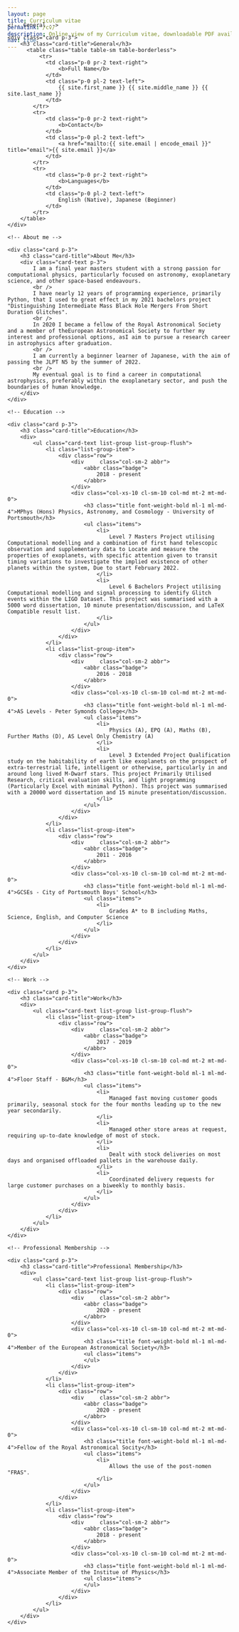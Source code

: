 ```yaml
---
layout: page
title: Curriculum vitae
permalink: /cv/
description: Online view of my Curriculum vitae, downloadable PDF available.
nav: true
---
```


<div class="row" style="margin-top: -8rem; margin-bottom: 4rem">
	<a class="ml-auto mr-2" href="/assets/pdf/CV.pdf" target="_blank">
	  <i class="fas fa-file-pdf" style="font-size: 3rem;"></i>
	</a>
</div>

<div class="cv">

	<!-- General -->

	<div class="card p-3">
		<h3 class="card-title">General</h3>
	      <table class="table table-sm table-borderless">
	          <tr>
				<td class="p-0 pr-2 text-right">
					<b>Full Name</b>
				</td>
				<td class="p-0 pl-2 text-left">
					{{ site.first_name }} {{ site.middle_name }} {{ site.last_name }}
				</td>
			</tr>
			<tr>
				<td class="p-0 pr-2 text-right">
					<b>Contact</b>
				</td>
				<td class="p-0 pl-2 text-left">
					<a href="mailto:{{ site.email | encode_email }}" title="email">{{ site.email }}</a>
				</td>
			</tr>
			<tr>
				<td class="p-0 pr-2 text-right">
					<b>Languages</b>
				</td>
				<td class="p-0 pl-2 text-left">
					English (Native), Japanese (Beginner)
				</td>
			</tr>
		</table>
	</div>

	<!-- About me -->

	<div class="card p-3">
		<h3 class="card-title">About Me</h3>
		<div class="card-text p-3">
			I am a final year masters student with a strong passion for computational physics, particularly focused on astronomy, exoplanetary science, and other space-based endeavours.
			<br />
			I have nearly 12 years of programming experience, primarily Python, that I used to great effect in my 2021 bachelors project "Distinguishing Intermediate Mass Black Hole Mergers From Short Duration Glitches".
			<br />
			In 2020 I became a fellow of the Royal Astronomical Society and a member of theEuropean Astronomical Society to further my interest and professional options, asI aim to pursue a research career in astrophysics after graduation.
			<br />
			I am currently a beginner learner of Japanese, with the aim of passing the JLPT N5 by the summer of 2022.
			<br />
			My eventual goal is to find a career in computational astrophysics, preferably within the exoplanetary sector, and push the boundaries of human knowledge.
		</div>
	</div>

	<!-- Education -->

	<div class="card p-3">
		<h3 class="card-title">Education</h3>
		<div>
			<ul class="card-text list-group list-group-flush">
				<li class="list-group-item">
					<div class="row">
						<div	 class="col-sm-2 abbr">
							<abbr class="badge">
								2018 - present
							</abbr>
						</div>
						<div class="col-xs-10 cl-sm-10 col-md mt-2 mt-md-0">
							<h3 class="title font-weight-bold ml-1 ml-md-4">MPhys (Hons) Physics, Astronomy, and Cosmology - University of Portsmouth</h3>
							<ul class="items">
								<li>
									Level 7 Masters Project utilising Computational modelling and a combination of first hand telescopic observation and supplementary data to Locate and measure the properties of exoplanets, with specific attention given to transit timing variations to investigate the implied existence of other planets within the system, Due to start February 2022.
								</li>
								<li>
									Level 6 Bachelors Project utilising Computational modelling and signal processing to identify Glitch events within the LIGO Dataset. This project was summarised with a 5000 word dissertation, 10 minute presentation/discussion, and LaTeX Compatible result list.
								</li>
							</ul>
						</div>
					</div>
				</li>
				<li class="list-group-item">
					<div class="row">
						<div	 class="col-sm-2 abbr">
							<abbr class="badge">
								2016 - 2018
							</abbr>
						</div>
						<div class="col-xs-10 cl-sm-10 col-md mt-2 mt-md-0">
							<h3 class="title font-weight-bold ml-1 ml-md-4">AS Levels - Peter Symonds College</h3>
							<ul class="items">
								<li>
									Physics (A), EPQ (A), Maths (B), Further Maths (D), AS Level Only Chemistry (A)
								</li>
								<li>
									Level 3 Extended Project Qualification study on the habitability of earth like exoplanets on the prospect of extra-terrestrial life, intelligent or otherwise, particularly in and around long lived M-Dwarf stars. This project Primarily Utilised Research, critical evaluation skills, and light programming (Particularly Excel with minimal Python). This project was summarised with a 20000 word dissertation and 15 minute presentation/discussion.
								</li>
							</ul>
						</div>
					</div>
				</li>
				<li class="list-group-item">
					<div class="row">
						<div	 class="col-sm-2 abbr">
							<abbr class="badge">
								2011 - 2016
							</abbr>
						</div>
						<div class="col-xs-10 cl-sm-10 col-md mt-2 mt-md-0">
							<h3 class="title font-weight-bold ml-1 ml-md-4">GCSEs - City of Portsmouth Boys' School</h3>
							<ul class="items">
								<li>
									Grades A* to B including Maths, Science, English, and Computer Science
								</li>
							</ul>
						</div>
					</div>
				</li>
			</ul>
		</div>
	</div>

	<!-- Work -->

	<div class="card p-3">
		<h3 class="card-title">Work</h3>
		<div>
			<ul class="card-text list-group list-group-flush">
				<li class="list-group-item">
					<div class="row">
						<div	 class="col-sm-2 abbr">
							<abbr class="badge">
								2017 - 2019
							</abbr>
						</div>
						<div class="col-xs-10 cl-sm-10 col-md mt-2 mt-md-0">
							<h3 class="title font-weight-bold ml-1 ml-md-4">Floor Staff - B&M</h3>
							<ul class="items">
								<li>
									Managed fast moving customer goods primarily, seasonal stock for the four months leading up to the new year secondarily.
								</li>
								<li>
									Managed other store areas at request, requiring up-to-date knowledge of most of stock.
								</li>
								<li>
									Dealt with stock deliveries on most days and organised offloaded pallets in the warehouse daily.
								</li>
								<li>
									Coordinated delivery requests for large customer purchases on a biweekly to monthly basis.
								</li>
							</ul>
						</div>
					</div>
				</li>
			</ul>
		</div>
	</div>

	<!-- Professional Membership -->

	<div class="card p-3">
		<h3 class="card-title">Professional Membership</h3>
		<div>
			<ul class="card-text list-group list-group-flush">
				<li class="list-group-item">
					<div class="row">
						<div	 class="col-sm-2 abbr">
							<abbr class="badge">
								2020 - present
							</abbr>
						</div>
						<div class="col-xs-10 cl-sm-10 col-md mt-2 mt-md-0">
							<h3 class="title font-weight-bold ml-1 ml-md-4">Member of the European Astronomical Society</h3>
							<ul class="items">
							</ul>
						</div>
					</div>
				</li>
				<li class="list-group-item">
					<div class="row">
						<div	 class="col-sm-2 abbr">
							<abbr class="badge">
								2020 - present
							</abbr>
						</div>
						<div class="col-xs-10 cl-sm-10 col-md mt-2 mt-md-0">
							<h3 class="title font-weight-bold ml-1 ml-md-4">Fellow of the Royal Astronomical Socity</h3>
							<ul class="items">
								<li>
									Allows the use of the post-nomen "FRAS".
								</li>
							</ul>
						</div>
					</div>
				</li>
				<li class="list-group-item">
					<div class="row">
						<div	 class="col-sm-2 abbr">
							<abbr class="badge">
								2018 - present
							</abbr>
						</div>
						<div class="col-xs-10 cl-sm-10 col-md mt-2 mt-md-0">
							<h3 class="title font-weight-bold ml-1 ml-md-4">Associate Member of the Institue of Physics</h3>
							<ul class="items">
							</ul>
						</div>
					</div>
				</li>
			</ul>
		</div>
	</div>
</div>
